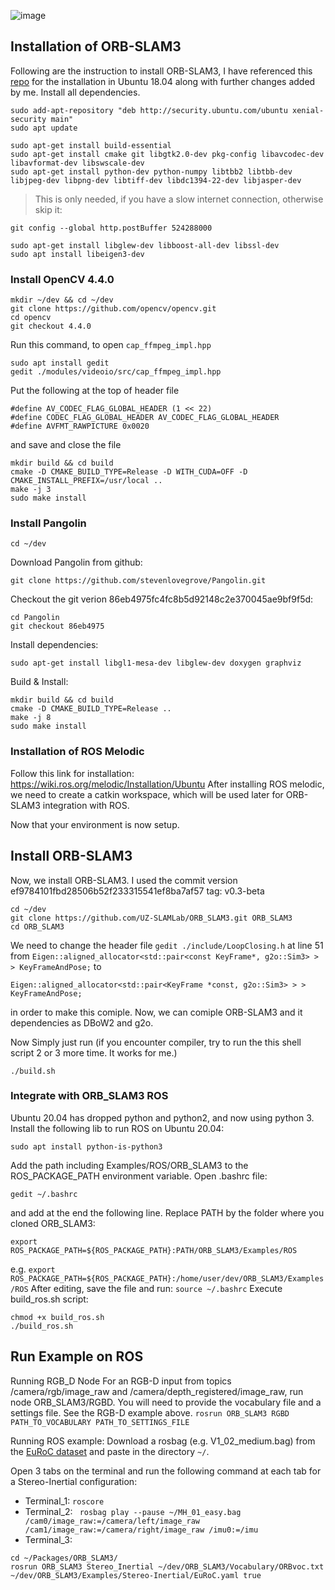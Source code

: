 ![image](https://github.com/aliaxam153/ORB-SLAM3-MINOS-Installation-Integration-in-WSL/assets/146977640/6d014486-c34d-4673-9385-fbfff2547797)

## Installation of ORB-SLAM3
Following are the instruction to install ORB-SLAM3, I have referenced this [repo](https://github.com/aryaman-patel/orb_slam3_implementation) for the installation in Ubuntu 18.04 along with further changes added by me.
Install all dependencies.
```
sudo add-apt-repository "deb http://security.ubuntu.com/ubuntu xenial-security main"
sudo apt update

sudo apt-get install build-essential
sudo apt-get install cmake git libgtk2.0-dev pkg-config libavcodec-dev libavformat-dev libswscale-dev
sudo apt-get install python-dev python-numpy libtbb2 libtbb-dev libjpeg-dev libpng-dev libtiff-dev libdc1394-22-dev libjasper-dev

```
> This is only needed, if you have a slow internet connection, otherwise skip it:
```
git config --global http.postBuffer 524288000
```
```
sudo apt-get install libglew-dev libboost-all-dev libssl-dev
sudo apt install libeigen3-dev
```
### Install OpenCV 4.4.0
```
mkdir ~/dev && cd ~/dev
git clone https://github.com/opencv/opencv.git
cd opencv
git checkout 4.4.0
```

Run this command, to open ```cap_ffmpeg_impl.hpp ```
```
sudo apt install gedit
gedit ./modules/videoio/src/cap_ffmpeg_impl.hpp
```
Put the following at the top of header file
```
#define AV_CODEC_FLAG_GLOBAL_HEADER (1 << 22)
#define CODEC_FLAG_GLOBAL_HEADER AV_CODEC_FLAG_GLOBAL_HEADER
#define AVFMT_RAWPICTURE 0x0020
```
and save and close the file

```
mkdir build && cd build
cmake -D CMAKE_BUILD_TYPE=Release -D WITH_CUDA=OFF -D CMAKE_INSTALL_PREFIX=/usr/local ..
make -j 3
sudo make install
```
### Install Pangolin
```
cd ~/dev
```
Download Pangolin from github:
```
git clone https://github.com/stevenlovegrove/Pangolin.git
```
Checkout the git verion 86eb4975fc4fc8b5d92148c2e370045ae9bf9f5d:
```
cd Pangolin
git checkout 86eb4975
```
Install dependencies:
```
sudo apt-get install libgl1-mesa-dev libglew-dev doxygen graphviz
```
Build & Install:
```
mkdir build && cd build
cmake -D CMAKE_BUILD_TYPE=Release ..
make -j 8 
sudo make install
```
### Installation of ROS Melodic
Follow this link for installation: https://wiki.ros.org/melodic/Installation/Ubuntu
After installing ROS melodic, we need to create a catkin workspace, which will be used later for ORB-SLAM3 integration with ROS.

Now that your environment is now setup.

## Install ORB-SLAM3
Now, we install ORB-SLAM3. I used the commit version ef9784101fbd28506b52f233315541ef8ba7af57 tag: v0.3-beta
```
cd ~/dev
git clone https://github.com/UZ-SLAMLab/ORB_SLAM3.git ORB_SLAM3
cd ORB_SLAM3
```
We need to change the header file ```gedit ./include/LoopClosing.h``` at line 51 from
```Eigen::aligned_allocator<std::pair<const KeyFrame*, g2o::Sim3> > > KeyFrameAndPose;```
to
```
Eigen::aligned_allocator<std::pair<KeyFrame *const, g2o::Sim3> > > KeyFrameAndPose;
```
in order to make this comiple. Now, we can comiple ORB-SLAM3 and it dependencies as DBoW2 and g2o.

Now Simply just run (if you encounter compiler, try to run the this shell script 2 or 3 more time. It works for me.)
```
./build.sh
```
### Integrate with  ORB_SLAM3 ROS
Ubuntu 20.04 has dropped python and python2, and now using python 3. Install the following lib to run ROS on Ubuntu 20.04: 
```
sudo apt install python-is-python3
```
Add the path including Examples/ROS/ORB_SLAM3 to the ROS_PACKAGE_PATH environment variable. Open .bashrc file:
```
gedit ~/.bashrc
```
and add at the end the following line. Replace PATH by the folder where you cloned ORB_SLAM3:
```
export ROS_PACKAGE_PATH=${ROS_PACKAGE_PATH}:PATH/ORB_SLAM3/Examples/ROS
```
e.g. ```export ROS_PACKAGE_PATH=${ROS_PACKAGE_PATH}:/home/user/dev/ORB_SLAM3/Examples/ROS```
After editing, save the file and run: ```source ~/.bashrc```
Execute build_ros.sh script:
```
chmod +x build_ros.sh
./build_ros.sh
```
## Run Example on ROS
Running RGB_D Node
For an RGB-D input from topics /camera/rgb/image_raw and /camera/depth_registered/image_raw, run node ORB_SLAM3/RGBD. You will need to provide the vocabulary file and a settings file. See the RGB-D example above.
```rosrun ORB_SLAM3 RGBD PATH_TO_VOCABULARY PATH_TO_SETTINGS_FILE```

Running ROS example: Download a rosbag (e.g. V1_02_medium.bag) from the [EuRoC dataset](http://projects.asl.ethz.ch/datasets/doku.php?id=kmavvisualinertialdatasets) and paste in the directory ```~/```.

Open 3 tabs on the terminal and run the following command at each tab for a Stereo-Inertial configuration:

- Terminal_1: ```roscore```
- Terminal_2: ``` rosbag play --pause ~/MH_01_easy.bag /cam0/image_raw:=/camera/left/image_raw /cam1/image_raw:=/camera/right/image_raw /imu0:=/imu```
- Terminal_3:
```
cd ~/Packages/ORB_SLAM3/
rosrun ORB_SLAM3 Stereo_Inertial ~/dev/ORB_SLAM3/Vocabulary/ORBvoc.txt ~/dev/ORB_SLAM3/Examples/Stereo-Inertial/EuRoC.yaml true
```

